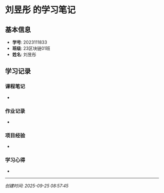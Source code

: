 # 刘昱彤 的学习笔记

## 基本信息
- **学号**: 2023111833
- **班级**: 23区块链01班
- **姓名**: 刘昱彤

## 学习记录

### 课程笔记
- 

### 作业记录
- 

### 项目经验
- 

### 学习心得
- 

---
*创建时间: 2025-09-25 08:57:45*
